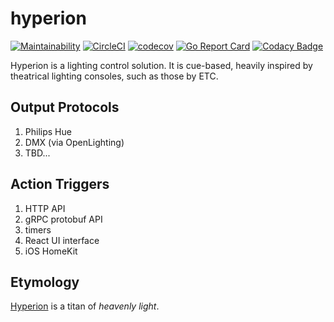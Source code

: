 # hyperion

[![Maintainability](https://api.codeclimate.com/v1/badges/4991be2d3eb4114a6273/maintainability)](https://codeclimate.com/github/nickysemenza/hyperion/maintainability)
[![CircleCI](https://circleci.com/gh/nickysemenza/hyperion.svg?style=svg)](https://circleci.com/gh/nickysemenza/hyperion)
[![codecov](https://codecov.io/gh/nickysemenza/hyperion/branch/master/graph/badge.svg)](https://codecov.io/gh/nickysemenza/hyperion)
[![Go Report Card](https://goreportcard.com/badge/github.com/nickysemenza/hyperion)](https://goreportcard.com/report/github.com/nickysemenza/hyperion)
[![Codacy Badge](https://api.codacy.com/project/badge/Grade/db58e2c26e57441190bbc44f1706d867)](https://www.codacy.com/app/nickysemenza/hyperion?utm_source=github.com&utm_medium=referral&utm_content=nickysemenza/hyperion&utm_campaign=Badge_Grade)

Hyperion is a lighting control solution. It is cue-based, heavily inspired by theatrical lighting consoles, such as those by ETC.

## Output Protocols

1. Philips Hue
2. DMX (via OpenLighting)
3. TBD...

## Action Triggers

1. HTTP API
2. gRPC protobuf API
3. timers
4. React UI interface
5. iOS HomeKit

## Etymology

[Hyperion](<https://en.wikipedia.org/wiki/Hyperion_(mythology)>) is a titan of _heavenly light_.
